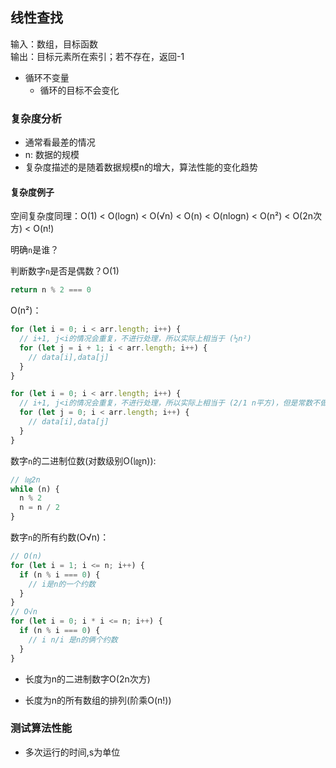 ## 线性查找

输入：数组，目标函数  
输出：目标元素所在索引；若不存在，返回-1

* 循环不变量
  * 循环的目标不会变化

### 复杂度分析

* 通常看最差的情况
* n: 数据的规模
* 复杂度描述的是随着数据规模n的增大，算法性能的变化趋势

#### 复杂度例子

空间复杂度同理：O(1) < O(logn) < O(√n) < O(n) < O(nlogn) < O(n²) < O(2n次方) < O(n!)

明确`n`是谁？

判断数字`n`是否是偶数？O(1)

```js
return n % 2 === 0
```

O(n²)：

```js
for (let i = 0; i < arr.length; i++) {
  // i+1, j<i的情况会重复，不进行处理，所以实际上相当于 (½n²)
  for (let j = i + 1; i < arr.length; i++) {
    // data[i],data[j]
  }
}
```

```js
for (let i = 0; i < arr.length; i++) {
  // i+1, j<i的情况会重复，不进行处理，所以实际上相当于 (2/1 n平方)，但是常数不做考虑
  for (let j = 0; i < arr.length; i++) {
    // data[i],data[j]
  }
}
```

数字`n`的二进制位数(对数级别O(㏒n)):

```js
// ㏒2n
while (n) {
  n % 2
  n = n / 2
}
```

数字`n`的所有约数(O√n)：

```js
// O(n)
for (let i = 1; i <= n; i++) {
  if (n % i === 0) {
    // i是n的一个约数
  }
}
// O√n
for (let i = 0; i * i <= n; i++) {
  if (n % i === 0) {
    // i n/i 是n的俩个约数
  }
}
```

* 长度为n的二进制数字O(2n次方)

* 长度为n的所有数组的排列(阶乘O(n!))

### 测试算法性能

* 多次运行的时间,s为单位
